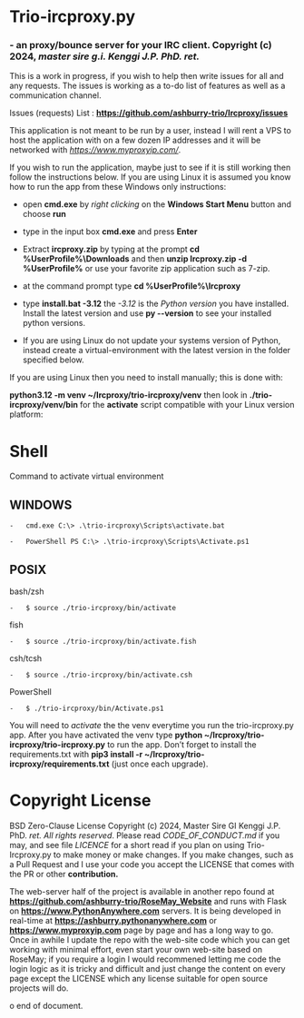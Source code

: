 **Trio-ircproxy.py** 
=====================

### \- an proxy/bounce server for your IRC client. Copyright (c) 2024, *master sire g.i. Kenggi J.P. PhD. ret.*

This is a work in progress, if you wish to help then write issues for all and
any requests. The issues is working as a to-do list of features as well as a
communication channel.

Issues (requests) List :
**https://github.com/ashburry-trio/Ircproxy/issues**

This application is not meant to be run by a user, instead I will rent a VPS to
host the application with on a few dozen IP addresses and it will be networked
with *https://www.myproxyip.com/*.

If you wish to run the application, maybe just to see if it is still working
then follow the instructions below. If you are using Linux it is assumed you
know how to run the app from these Windows only instructions:

-   open **cmd.exe** by *right clicking* on the **Windows Start Menu** button
    and choose **run**

-   type in the input box **cmd.exe** and press **Enter**

-   Extract **ircproxy.zip** by typing at the prompt **cd
    %UserProfile%\\Downloads** and then **unzip Ircproxy.zip -d
    %UserProfile%** or use your favorite zip application such as
    7-zip.

-   at the command prompt type **cd %UserProfile%\\Ircproxy**

-   type **install.bat -3.12** the *-3.12* is the *Python version* you have
    installed. Install the latest version and use **py --version** to see your
    installed python versions.

-   If you are using Linux do not update your systems version of Python, instead
    create a virtual-environment with the latest version in the folder specified
    below.

If you are using Linux then you need to install manually; this is done with:

**python3.12 -m venv ~/Ircproxy/trio-ircproxy/venv** then look in **./trio-ircproxy/venv/bin** 
for the **activate** script compatible with your Linux version platform:

Shell
======
Command to activate virtual environment

WINDOWS
--------
    -   cmd.exe C:\> .\trio-ircproxy\Scripts\activate.bat

    -   PowerShell PS C:\> .\trio-ircproxy\Scripts\Activate.ps1

POSIX
------
bash/zsh
    
    -   $ source ./trio-ircproxy/bin/activate
fish
    
    -   $ source ./trio-ircproxy/bin/activate.fish

csh/tcsh
    
    -   $ source ./trio-ircproxy/bin/activate.csh

PowerShell 
    
    -   $ ./trio-ircproxy/bin/Activate.ps1

You will need to *activate* the the venv everytime
you run the trio-ircproxy.py app. After you have activated the venv type **python
~/Ircproxy/trio-ircproxy/trio-ircproxy.py** to run the app. Don’t forget to install the
requirements.txt with **pip3 install -r ~/Ircproxy/trio-ircproxy/requirements.txt** (just once each upgrade).

Copyright License
=================

BSD Zero-Clause License Copyright (c) 2024, Master Sire GI Kenggi J.P. PhD.
*ret. All rights reserved*. Please read *CODE_OF_CONDUCT.md* if you may, and see
file *LICENCE* for a short read if you plan on using Trio-Ircproxy.py to make
money or make changes. If you make changes, such as a Pull Request and I use
your code you accept the LICENSE that comes with the PR or other
**contribution.**

The web-server half of the project is available in another repo found at
**https://github.com/ashburry-trio/RoseMay_Website** and runs with Flask on
**https://www.PythonAnywhere.com** servers. It is being developed in real-time at
**https://ashburry.pythonanywhere.com** or **https://www.myproxyip.com** page by 
page and has a long way to go. Once in awhile I update the repo with the web-site 
code which you can get working with minimal effort, even start your own web-site
based on RoseMay; if you require a login I would recommened letting me code the login
logic as it is tricky and difficult and just change the content on every page except the
LICENSE which any license suitable for open source projects will do.

o end of document.

 
